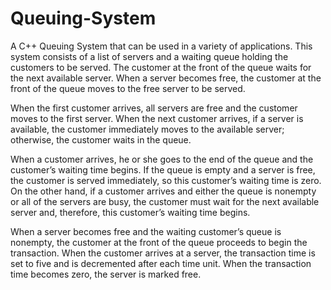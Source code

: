 # Queuing-System

A C++ Queuing System that can be used in a variety of applications. This system consists of a list of servers and a waiting queue holding the customers to be served. The customer at the front of the queue waits for the next available server. When a server becomes free, the customer at the front of the queue moves to the free server to be served.

When the first customer arrives, all servers are free and the customer moves to the first server. When the next customer arrives, if a server is available, the customer immediately moves to the available server; otherwise, the customer waits in the queue.

When a customer arrives, he or she goes to the end of the queue and the customer’s waiting time begins. If the queue is empty and a server is free, the customer is served immediately, so this customer’s waiting time is zero. On the other hand, if a customer arrives and either the queue is nonempty or all of the servers are busy, the customer must wait for the next available server and, therefore, this customer’s waiting time begins.

When a server becomes free and the waiting customer’s queue is nonempty, the customer at the front of the queue proceeds to begin the transaction. When the customer arrives at a server, the transaction time is set to five and is decremented after each time unit. When the transaction time becomes zero, the server is marked free.
